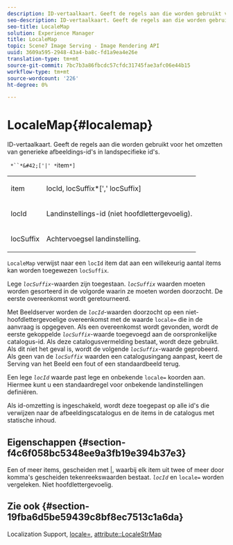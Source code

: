 ```yaml
---
description: ID-vertaalkaart. Geeft de regels aan die worden gebruikt voor het omzetten van generieke afbeeldings-id's in landspecifieke id's.
seo-description: ID-vertaalkaart. Geeft de regels aan die worden gebruikt voor het omzetten van generieke afbeeldings-id's in landspecifieke id's.
seo-title: LocaleMap
solution: Experience Manager
title: LocaleMap
topic: Scene7 Image Serving - Image Rendering API
uuid: 3609a595-2948-43a4-ba8c-fd1a9ea4e26e
translation-type: tm+mt
source-git-commit: 7bc7b3a86fbcdc57cfdc31745fae3afc06e44b15
workflow-type: tm+mt
source-wordcount: '226'
ht-degree: 0%

---
```



# LocaleMap{#localemap}

ID-vertaalkaart. Geeft de regels aan die worden gebruikt voor het omzetten van generieke afbeeldings-id&#39;s in landspecifieke id&#39;s.

` *``*&#42;['|' *`item`*]`

<table id="simpletable_A6DD1A28F8ED4178A8ADDB2F3AEFC402"> 
 <tr class="strow"> 
  <td class="stentry"> <p><span class="varname"> item</span> </p></td> 
  <td class="stentry"> <p><span class="varname"> locId</span>,<span class="varname"> locSuffix</span>*[','<span class="varname"> locSuffix</span>] </p></td> 
 </tr> 
 <tr class="strow"> 
  <td class="stentry"> <p><span class="varname"> locId</span> </p></td> 
  <td class="stentry"> <p>Landinstellings-id (niet hoofdlettergevoelig). </p></td> 
 </tr> 
 <tr class="strow"> 
  <td class="stentry"> <p><span class="varname"> locSuffix</span> </p></td> 
  <td class="stentry"> <p>Achtervoegsel landinstelling. </p></td> 
 </tr> 
</table>

`LocaleMap` verwijst naar een  `locId` item dat aan een willekeurig aantal items kan worden toegewezen  `locSuffix`.

Lege *`locSuffix`*-waarden zijn toegestaan. *`locSuffix`* waarden moeten worden gesorteerd in de volgorde waarin ze moeten worden doorzocht. De eerste overeenkomst wordt geretourneerd.

Met Beeldserver worden de *`locId`*-waarden doorzocht op een niet-hoofdlettergevoelige overeenkomst met de waarde `locale=` die in de aanvraag is opgegeven. Als een overeenkomst wordt gevonden, wordt de eerste gekoppelde *`locSuffix`*-waarde toegevoegd aan de oorspronkelijke catalogus-id. Als deze catalogusvermelding bestaat, wordt deze gebruikt. Als dit niet het geval is, wordt de volgende *`locSuffix`*-waarde geprobeerd. Als geen van de *`locSuffix`* waarden een catalogusingang aanpast, keert de Serving van het Beeld een fout of een standaardbeeld terug.

Een lege *`locId`* waarde past lege en onbekende `locale=` koorden aan. Hiermee kunt u een standaardregel voor onbekende landinstellingen definiëren.

Als id-omzetting is ingeschakeld, wordt deze toegepast op alle id&#39;s die verwijzen naar de afbeeldingscatalogus en de items in de catalogus met statische inhoud.

## Eigenschappen {#section-f4c6f058bc5348ee9a3fb19e394b37e3}

Een of meer items, gescheiden met |, waarbij elk item uit twee of meer door komma&#39;s gescheiden tekenreekswaarden bestaat. *`locId`* en  `locale=` worden vergeleken. Niet hoofdlettergevoelig.

## Zie ook {#section-19fba6d5be59439c8bf8ec7513c1a6da}

Localization Support, [locale=](../../../../../is-api/http-ref/image-serving-api-ref/c-http-protocol-reference/c-command-reference/r-locale.md#reference-8a846b2fbc004a12821b956ed3b25cfb), [attribute::LocaleStrMap](../../../../../is-api/image-catalog/image-serving-api-ref/c-image-catalog-reference/c-attributes-reference/r-localestrmap.md#reference-98c42070a4bc4baf92537132be2b5b1e)
